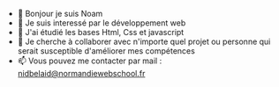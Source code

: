 - 👋 Bonjour je suis Noam
- 👀 Je suis interessé par le développement web 
- 🌱 J'ai étudié les bases Html, Css et javascript
- 💞️ Je cherche à collaborer avec n'importe quel projet ou personne qui serait susceptible d'améliorer mes compétences
- 📫 Vous pouvez me contacter par mail : nidbelaid@normandiewebschool.fr


<!---
noam-idbelaid-nws/noam-idbelaid-nws is a ✨ special ✨ repository because its `README.md` (this file) appears on your GitHub profile.
You can click the Preview link to take a look at your changes.
--->

